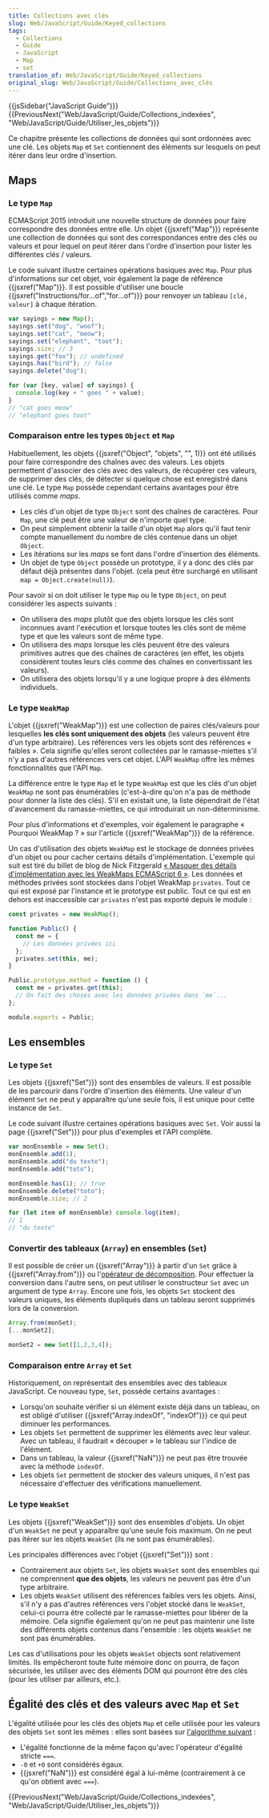 ```yaml
---
title: Collections avec clés
slug: Web/JavaScript/Guide/Keyed_collections
tags:
  - Collections
  - Guide
  - JavaScript
  - Map
  - set
translation_of: Web/JavaScript/Guide/Keyed_collections
original_slug: Web/JavaScript/Guide/Collections_avec_clés
---
```

{{jsSidebar("JavaScript Guide")}} {{PreviousNext("Web/JavaScript/Guide/Collections_indexées", "Web/JavaScript/Guide/Utiliser_les_objets")}}

Ce chapitre présente les collections de données qui sont ordonnées avec une clé. Les objets `Map` et `Set` contiennent des éléments sur lesquels on peut itérer dans leur ordre d'insertion.

## Maps

### Le type `Map`

ECMAScript 2015 introduit une nouvelle structure de données pour faire correspondre des données entre elle. Un objet {{jsxref("Map")}} représente une collection de données qui sont des correspondances entre des clés ou valeurs et pour lequel on peut itérer dans l'ordre d'insertion pour lister les différentes clés / valeurs.

Le code suivant illustre certaines opérations basiques avec `Map`. Pour plus d'informations sur cet objet, voir également la page de référence {{jsxref("Map")}}. Il est possible d'utiliser une boucle {{jsxref("Instructions/for...of","for...of")}} pour renvoyer un tableau `[clé, valeur]` à chaque itération.

```js
var sayings = new Map();
sayings.set("dog", "woof");
sayings.set("cat", "meow");
sayings.set("elephant", "toot");
sayings.size; // 3
sayings.get("fox"); // undefined
sayings.has("bird"); // false
sayings.delete("dog");

for (var [key, value] of sayings) {
  console.log(key + " goes " + value);
}
// "cat goes meow"
// "elephant goes toot"
```

### Comparaison entre les types `Object` et `Map`

Habituellement, les objets {{jsxref("Object", "objets", "", 1)}} ont été utilisés pour faire correspondre des chaînes avec des valeurs. Les objets permettent d'associer des clés avec des valeurs, de récupérer ces valeurs, de supprimer des clés, de détecter si quelque chose est enregistré dans une clé. Le type `Map` possède cependant certains avantages pour être utilisés comme _maps_.

- Les clés d'un objet de type `Object` sont des chaînes de caractères. Pour `Map`, une clé peut être une valeur de n'importe quel type.
- On peut simplement obtenir la taille d'un objet `Map` alors qu'il faut tenir compte manuellement du nombre de clés contenue dans un objet `Object`.
- Les itérations sur les _maps_ se font dans l'ordre d'insertion des éléments.
- Un objet de type `Object` possède un prototype, il y a donc des clés par défaut déjà présentes dans l'objet. (cela peut être surchargé en utilisant `map = Object.create(null)`).

Pour savoir si on doit utiliser le type `Map` ou le type `Object`, on peut considérer les aspects suivants :

- On utilisera des _maps_ plutôt que des objets lorsque les clés sont inconnues avant l'exécution et lorsque toutes les clés sont de même type et que les valeurs sont de même type.
- On utilisera des _maps_ lorsque les clés peuvent être des valeurs primitives autres que des chaînes de caractères (en effet, les objets considèrent toutes leurs clés comme des chaînes en convertissant les valeurs).
- On utilisera des objets lorsqu'il y a une logique propre à des éléments individuels.

### Le type `WeakMap`

L'objet {{jsxref("WeakMap")}} est une collection de paires clés/valeurs pour lesquelles **les clés sont uniquement des objets** (les valeurs peuvent être d'un type arbitraire). Les références vers les objets sont des références « faibles ». Cela signifie qu'elles seront collectées par le ramasse-miettes s'il n'y a pas d'autres références vers cet objet. L'API `WeakMap` offre les mêmes fonctionnalités que l'API `Map`.

La différence entre le type `Map` et le type `WeakMap` est que les clés d'un objet `WeakMap` ne sont pas énumérables (c'est-à-dire qu'on n'a pas de méthode pour donner la liste des clés). S'il en existait une, la liste dépendrait de l'état d'avancement du ramasse-miettes, ce qui introduirait un non-déterminisme.

Pour plus d'informations et d'exemples, voir également le paragraphe « Pourquoi WeakMap ? » sur l'article {{jsxref("WeakMap")}} de la référence.

Un cas d'utilisation des objets `WeakMap` est le stockage de données privées d'un objet ou pour cacher certains détails d'implémentation. L'exemple qui suit est tiré du billet de blog de Nick Fitzgerald [« Masquer des détails d'implémentation avec les WeakMaps ECMAScript 6 »](http://fitzgeraldnick.com/weblog/53/). Les données et méthodes privées sont stockées dans l'objet WeakMap `privates`. Tout ce qui est exposé par l'instance et le prototype est public. Tout ce qui est en dehors est inaccessible car `privates` n'est pas exporté depuis le module :

```js
const privates = new WeakMap();

function Public() {
  const me = {
    // Les données privées ici
  };
  privates.set(this, me);
}

Public.prototype.method = function () {
  const me = privates.get(this);
  // On fait des choses avec les données privées dans `me`...
};

module.exports = Public;
```

## Les ensembles

### Le type `Set`

Les objets {{jsxref("Set")}} sont des ensembles de valeurs. Il est possible de les parcourir dans l'ordre d'insertion des éléments. Une valeur d'un élément `Set` ne peut y apparaître qu'une seule fois, il est unique pour cette instance de `Set`.

Le code suivant illustre certaines opérations basiques avec `Set`. Voir aussi la page {{jsxref("Set")}} pour plus d'exemples et l'API complète.

```js
var monEnsemble = new Set();
monEnsemble.add(1);
monEnsemble.add("du texte");
monEnsemble.add("toto");

monEnsemble.has(1); // true
monEnsemble.delete("toto");
monEnsemble.size; // 2

for (let item of monEnsemble) console.log(item);
// 1
// "du texte"
```

### Convertir des tableaux (`Array`) en ensembles (`Set`)

Il est possible de créer un {{jsxref("Array")}} à partir d'un `Set` grâce à {{jsxref("Array.from")}} ou l'[opérateur de décomposition](/fr/docs/Web/JavaScript/Reference/Opérateurs/Opérateur_de_décomposition). Pour effectuer la conversion dans l'autre sens, on peut utiliser le constructeur `Set` avec un argument de type `Array`. Encore une fois, les objets `Set` stockent des valeurs uniques, les éléments dupliqués dans un tableau seront supprimés lors de la conversion.

```js
Array.from(monSet);
[...monSet2];

monSet2 = new Set([1,2,3,4]);
```

### Comparaison entre `Array` et `Set`

Historiquement, on représentait des ensembles avec des tableaux JavaScript. Ce nouveau type, `Set`, possède certains avantages :

- Lorsqu'on souhaite vérifier si un élément existe déjà dans un tableau, on est obligé d'utiliser {{jsxref("Array.indexOf", "indexOf")}} ce qui peut diminuer les performances.
- Les objets `Set` permettent de supprimer les éléments avec leur valeur. Avec un tableau, il faudrait « découper » le tableau sur l'indice de l'élément.
- Dans un tableau, la valeur {{jsxref("NaN")}} ne peut pas être trouvée avec la méthode `indexOf`.
- Les objets `Set` permettent de stocker des valeurs uniques, il n'est pas nécessaire d'effectuer des vérifications manuellement.

### Le type `WeakSet`

Les objets {{jsxref("WeakSet")}} sont des ensembles d'objets. Un objet d'un `WeakSet` ne peut y apparaître qu'une seule fois maximum. On ne peut pas itérer sur les objets `WeakSet` (ils ne sont pas énumérables).

Les principales différences avec l'objet {{jsxref("Set")}} sont :

- Contrairement aux objets `Set`, les objets `WeakSet` sont des ensembles qui ne comprennent **que des objets**, les valeurs ne peuvent pas être d'un type arbitraire.
- Les objets `WeakSet` utilisent des références faibles vers les objets. Ainsi, s'il n'y a pas d'autres références vers l'objet stocké dans le `WeakSet`, celui-ci pourra être collecté par le ramasse-miettes pour libérer de la mémoire. Cela signifie également qu'on ne peut pas maintenir une liste des différents objets contenus dans l'ensemble : les objets `WeakSet` ne sont pas énumérables.

Les cas d'utilisations pour les objets `WeakSet` objects sont relativement limités. Ils empêcheront toute fuite mémoire donc on pourra, de façon sécurisée, les utiliser avec des éléments DOM qui pourront être des clés (pour les utiliser par ailleurs, etc.).

## Égalité des clés et des valeurs avec `Map` et `Set`

L'égalité utilisée pour les clés des objets `Map` et celle utilisée pour les valeurs des objets `Set` sont les mêmes : elles sont basées sur [l'algorithme suivant](https://tc39.github.io/ecma262/#sec-samevaluezero) :

- L'égalité fonctionne de la même façon qu'avec l'opérateur d'égalité stricte `===`.
- `-0` et `+0` sont considérés égaux.
- {{jsxref("NaN")}} est considéré égal à lui-même (contrairement à ce qu'on obtient avec `===`).

{{PreviousNext("Web/JavaScript/Guide/Collections_indexées", "Web/JavaScript/Guide/Utiliser_les_objets")}}
